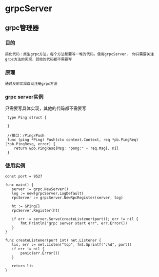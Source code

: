 # grpcServer

## grpc管理器

### 目的

`简化代码：原生grpc方法，每个方法都要写一堆的代码。使用grpcServer，
你只需要关注grpc方法的实现，其他的代码都不需要写`

### 原理
`通过反射实现自动注册grpc方法`

### grpc server实例
只需要写具体实现，其他的代码都不需要写
```
 type Ping struct {
 
 }
 
 //接口：/Ping/Push
 func (ping *Ping) Push(ctx context.Context, req *pb.PingReq) (*pb.PingResq, error) {
 	return &pb.PingResq{Msg: "pong:" + req.Msg}, nil
 }
 ```
 
 ### 使用实例
 ```
 const port = 9527
 
 func main() {
 	server := grpc.NewServer()
 	log := new(grpcServer.LogDefault)
 	rpcServer := grpcServer.NewRpcRegister(server, log)
 
 	ht := &Ping{}
 	rpcServer.Register(ht)
 
 	if err := server.Serve(createListener(port)); err != nil {
 		fmt.Println("grpc server start err", err.Error())
 	}
 }
 
 func createListener(port int) net.Listener {
 	lis, err := net.Listen("tcp", fmt.Sprintf(":%d", port))
 	if err != nil {
 		panic(err.Error())
 	}
 
 	return lis
 }

 ```
 
